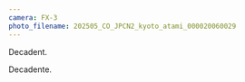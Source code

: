 ```yaml
---
camera: FX-3
photo_filename: 202505_CO_JPCN2_kyoto_atami_000020060029
---
```


Decadent.

Decadente.

